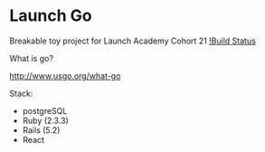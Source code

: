 Launch Go
================================================================================
Breakable toy project for Launch Academy Cohort 21
[!Build Status](https://codeship.com/projects/<5098d860-7af2-0136-d2cc-1e8efa2619d8>/status?branch=master)

What is go?

http://www.usgo.org/what-go

Stack:
* postgreSQL
* Ruby (2.3.3)
* Rails (5.2)
* React
